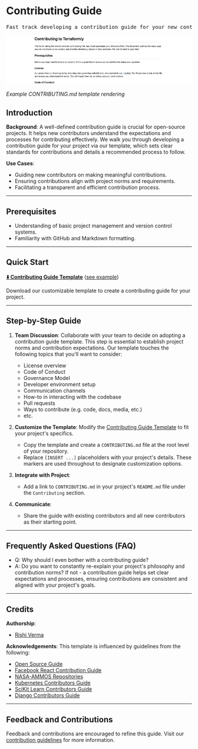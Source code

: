 # Contributing Guide

<pre align="center">Fast track developing a contribution guide for your new contributors.</pre>

![contributing-screenshot-example](/img/contributing-screen.png)

*Example CONTRIBUTING.md template rendering*

## Introduction

**Background**: A well-defined contribution guide is crucial for open-source projects. It helps new contributors understand the expectations and processes for contributing effectively. We walk you through developing a contribution guide for your project via our template, which sets clear standards for contributions and details a recommended process to follow.

**Use Cases**:
- Guiding new contributors on making meaningful contributions.
- Ensuring contributions align with project norms and requirements.
- Facilitating a transparent and efficient contribution process.

---

## Prerequisites

* Understanding of basic project management and version control systems.
* Familiarity with GitHub and Markdown formatting.

---

## Quick Start

**[⬇️ Contributing Guide Template](CONTRIBUTING)** ([see example](https://github.com/riverma/terraformly/blob/main/CONTRIBUTING.md))

Download our customizable template to create a contributing guide for your project.

---

## Step-by-Step Guide

1. **Team Discussion**: Collaborate with your team to decide on adopting a contribution guide template. This step is essential to establish project norms and contribution expectations. Our template touches the following topics that you'll want to consider:
   - License overview
   - Code of Conduct
   - Governance Model
   - Developer environment setup
   - Communication channels
   - How-to in interacting with the codebase
   - Pull requests
   - Ways to contribute (e.g. code, docs, media, etc.)
   - etc.


2. **Customize the Template**: Modify the [Contributing Guide Template](CONTRIBUTING.md) to fit your project's specifics.
   - Copy the template and create a `CONTRIBUTING.md` file at the root level of your repository.
   - Replace `[INSERT ...]` placeholders with your project's details. These markers are used throughout to designate customization options.
3. **Integrate with Project**:
   - Add a link to `CONTRIBUTING.md` in your project's `README.md` file under the `Contributing` section.
4. **Communicate**:
   - Share the guide with existing contributors and all new contributors as their starting point.

---

## Frequently Asked Questions (FAQ)

- Q: Why should I even bother with a contributing guide?
- A: Do you want to constantly re-explain your project's philosophy and contribution norms? If not - a contribution guide helps set clear expectations and processes, ensuring contributions are consistent and aligned with your project's goals.

---

## Credits 

**Authorship**:
- [Rishi Verma](https://github.com/riverma)

**Acknowledgements**:
This template is influenced by guidelines from the following:
- [Open Source Guide](https://opensource.guide/how-to-contribute/)
- [Facebook React Contribution Guide](https://reactjs.org/docs/how-to-contribute.html)
- [NASA-AMMOS Repositories](https://github.com/NASA-AMMOS)
- [Kubernetes Contributors Guide](https://github.com/kubernetes/community/tree/master/contributors/guide)
- [SciKit Learn Contributors Guide](https://scikit-learn.org/dev/developers/contributing.html)
- [Django Contributors Guide](https://docs.djangoproject.com/en/dev/internals/contributing)

---

## Feedback and Contributions

Feedback and contributions are encouraged to refine this guide. Visit our [contribution guidelines](https://nasa-ammos.github.io/slim/docs/contribute/contributing/) for more information.
